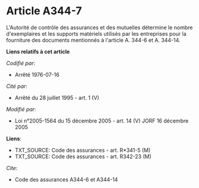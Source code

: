 # Article A344-7

L'Autorité de contrôle des assurances et des mutuelles détermine le nombre d'exemplaires et les supports matériels utilisés
par les entreprises pour la fourniture des documents mentionnés à l'article A. 344-6 et A. 344-14.

**Liens relatifs à cet article**

_Codifié par_:

  - Arrêté 1976-07-16

_Cité par_:

  - Arrêté du 28 juillet 1995 - art. 1 (V)

_Modifié par_:

  - Loi n°2005-1564 du 15 décembre 2005 - art. 14 (V) JORF 16 décembre 2005

**Liens**:

  - TXT_SOURCE: Code des assurances - art. R*341-5 (M)
  - TXT_SOURCE: Code des assurances - art. R342-23 (M)

_Cite_:

  - Code des assurances A344-6 et A344-14
